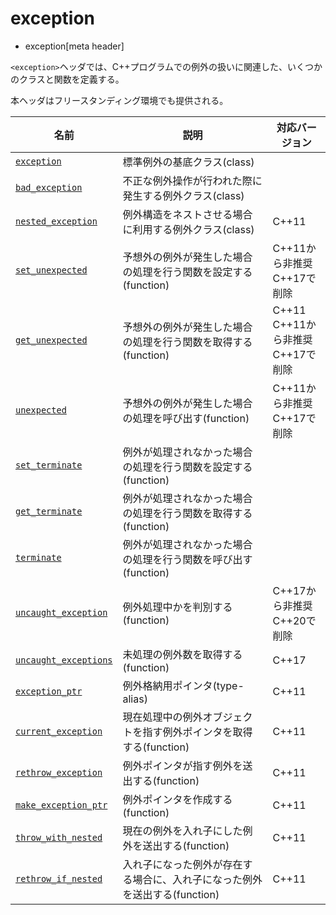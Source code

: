 # exception
* exception[meta header]

`<exception>`ヘッダでは、C++プログラムでの例外の扱いに関連した、いくつかのクラスと関数を定義する。

本ヘッダはフリースタンディング環境でも提供される。

| 名前 | 説明 | 対応バージョン |
|-------------------------------------------------|-----------------------------------------------|-------|
| [`exception`](exception/exception.md)         | 標準例外の基底クラス(class) | |
| [`bad_exception`](exception/bad_exception.md) | 不正な例外操作が行われた際に発生する例外クラス(class) | |
| [`nested_exception`](exception/nested_exception.md) | 例外構造をネストさせる場合に利用する例外クラス(class) | C++11 |
| [`set_unexpected`](exception/set_unexpected.md) | 予想外の例外が発生した場合の処理を行う関数を設定する(function) | C++11から非推奨<br/> C++17で削除 |
| [`get_unexpected`](exception/get_unexpected.md) | 予想外の例外が発生した場合の処理を行う関数を取得する(function) | C++11<br/> C++11から非推奨<br/> C++17で削除 |
| [`unexpected`](exception/unexpected.md) | 予想外の例外が発生した場合の処理を呼び出す(function) | C++11から非推奨<br/> C++17で削除 |
| [`set_terminate`](exception/set_terminate.md) | 例外が処理されなかった場合の処理を行う関数を設定する(function) | |
| [`get_terminate`](exception/get_terminate.md) | 例外が処理されなかった場合の処理を行う関数を取得する(function) | | C++11 |
| [`terminate`](exception/terminate.md) | 例外が処理されなかった場合の処理を行う関数を呼び出す(function) | |
| [`uncaught_exception`](exception/uncaught_exception.md) | 例外処理中かを判別する(function) | C++17から非推奨<br/> C++20で削除 |
| [`uncaught_exceptions`](exception/uncaught_exceptions.md) | 未処理の例外数を取得する(function) | C++17 |
| [`exception_ptr`](exception/exception_ptr.md) | 例外格納用ポインタ(type-alias) | C++11 |
| [`current_exception`](exception/current_exception.md) | 現在処理中の例外オブジェクトを指す例外ポインタを取得する(function) | C++11 |
| [`rethrow_exception`](exception/rethrow_exception.md) | 例外ポインタが指す例外を送出する(function) | C++11 |
| [`make_exception_ptr`](exception/make_exception_ptr.md) | 例外ポインタを作成する(function) | C++11 |
| [`throw_with_nested`](exception/throw_with_nested.md) | 現在の例外を入れ子にした例外を送出する(function) | C++11 |
| [`rethrow_if_nested`](exception/rethrow_if_nested.md) | 入れ子になった例外が存在する場合に、入れ子になった例外を送出する(function) | C++11 |
